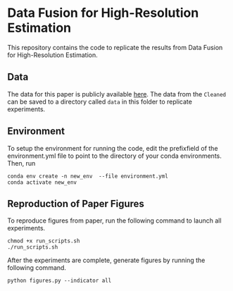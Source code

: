 # Data Fusion for High-Resolution Estimation

This repository contains the code to replicate the results from Data Fusion for High-Resolution Estimation.


## Data
The data for this paper is publicly available [here](https://drive.google.com/drive/folders/1ALGzHTkK1k4X5HJIPtzwmwJE1EApMMbki). The data from the ``Cleaned`` can be saved to a directory called ``data`` in this folder to replicate experiments.

## Environment
To setup the environment for running the code, edit the prefixfield of the environment.yml file to point to the directory of your conda environments. Then, run

```
conda env create -n new_env  --file environment.yml
conda activate new_env
```

## Reproduction of Paper Figures
To reproduce figures from paper, run the following command to launch all experiments.

```
chmod +x run_scripts.sh
./run_scripts.sh
```
After the experiments are complete, generate figures by running the following command.
```
python figures.py --indicator all
```

 
